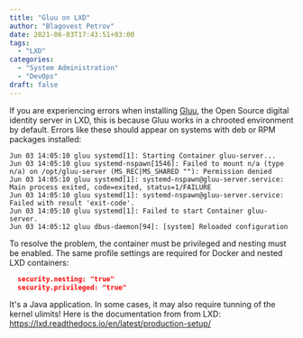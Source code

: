 ```yaml
---
title: "Gluu on LXD"
author: "Blagovest Petrov"
date: 2021-06-03T17:43:51+03:00
tags:
  - "LXD"
categories:
  - "System Administration"
  - "DevOps"
draft: false
---
```


If you are experiencing errors when installing [Gluu](https://gluu.org/), the Open Source digital identity server in LXD, this is because Gluu works in a chrooted environment by default. Errors like these should appear on systems with deb or RPM packages installed: 

```log
Jun 03 14:05:10 gluu systemd[1]: Starting Container gluu-server...
Jun 03 14:05:10 gluu systemd-nspawn[1546]: Failed to mount n/a (type n/a) on /opt/gluu-server (MS_REC|MS_SHARED ""): Permission denied
Jun 03 14:05:10 gluu systemd[1]: systemd-nspawn@gluu-server.service: Main process exited, code=exited, status=1/FAILURE
Jun 03 14:05:10 gluu systemd[1]: systemd-nspawn@gluu-server.service: Failed with result 'exit-code'.
Jun 03 14:05:10 gluu systemd[1]: Failed to start Container gluu-server.
Jun 03 14:05:12 gluu dbus-daemon[94]: [system] Reloaded configuration
```

To resolve the problem, the container must be privileged and nesting must be enabled. The same profile settings are required for Docker and nested LXD containers: 

```json
  security.nesting: "true"
  security.privileged: "true"
```

It's a Java application. In some cases, it may also require tunning of the kernel ulimits!
Here is the documentation from from LXD: https://lxd.readthedocs.io/en/latest/production-setup/

